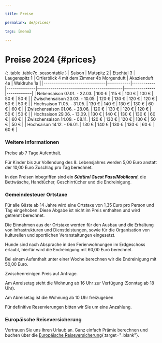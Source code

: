 ```yaml
---

title: Preise

permalink: de/prices/

tags: [menu]

---
```


# Preise 2024 {#prices}

{: .table .table7c .seasontable }
| Saison                         | Mutspitz 2 | Etschtal 3 | Laugenspitz 1 | Ortlerblick 4 mit dem Zimmer 4b Morgenduft | Akazienduft 4a | Waldruhe 1a |
|--------------------------------|------------|------------|---------------|--------------------------------------------|----------------|-------------|
| Nebensaison 07.01. - 22.03.    | 100 €      | 115 €      | 100 €         | 100 €                                      | 50 €           | 50 €        |
| Zwischensaison 23.03. - 10.05. | 120 €      | 130 €      | 120 €         | 120 €                                      | 50 €           | 50 €        |
| Hochsaison 11.05. - 31.05.     | 130 €      | 140 €      | 130 €         | 130 €                                      | 60 €           | 60 €        |
| Zwischensaison 01.06. - 28.06. | 120 €      | 130 €      | 120 €         | 120 €                                      | 50 €           | 50 €        |
| Hochsaison 29.06. - 13.09.     | 130 €      | 140 €      | 130 €         | 130 €                                      | 60 €           | 60 €        |
| Zwischensaison 14.09. - 08.11. | 120 €      | 130 €      | 120 €         | 130 €                                      | 50 €           | 50 €        |
| Hochsaison 14.12. - 06.01.     | 130 €      | 140 €      | 130 €         | 130 €                                      | 60 €           | 60 €        |

### Weitere Informationen



Preise ab 7 Tage Aufenthalt.



Für Kinder bis zur Vollendung des 8. Lebensjahres werden 5,00 Euro anstatt der 10,00 Euro Zuschlag pro Tag berechnet.



In den Preisen inbegriffen sind ein ***Südtirol Guest Pass/Mobilcard***, die Bettwäsche, Handtücher, Geschirrtücher und die Endreinigung.



### Gemeindesteuer Ortstaxe



Für alle Gäste ab 14 Jahre wird eine Ortstaxe von 1,35 Euro pro Person und Tag eingehoben. Diese Abgabe ist nicht im Preis enthalten und wird getrennt berechnet.

Die Einnahmen aus der Ortstaxe werden für den Ausbau und die Erhaltung von Infrastrukturen und Dienstleistungen, sowie für die Organisation von kulturellen und sportlichen Veranstaltungen eingesetzt.



Hunde sind nach Absprache in den Ferienwohnungen im Erdgeschoss erlaubt, hierfür wird die Endreinigung mit 60,00 Euro berechnet.



Bei einem Aufenthalt unter einer Woche berechnen wir die Endreinigung mit 50,00 Euro.



Zwischenreinigen Preis auf Anfrage.



Am Anreisetag steht die Wohnung ab 16 Uhr zur Verfügung (Sonntag ab 18 Uhr).



Am Abreisetag ist die Wohnung ab 10 Uhr freizugeben.



Für definitive Reservierungen bitten wir Sie um eine Anzahlung.



### Europäische Reiseversicherung



Vertrauen Sie uns Ihren Urlaub an. Ganz einfach Prämie berechnen und buchen über die [Europäische Reiseversicherung](http://partner.europaeische.at/roter-hahn?AGN2=142311216){:target="_blank"}.
